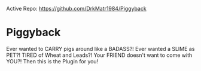 Active Repo: https://github.com/DrkMatr1984/Piggyback

Piggyback
=========
	
Ever wanted to CARRY pigs around like a BADASS?! Ever wanted a SLIME as PET?! TIRED of Wheat and Leads?! Your FRIEND doesn't want to come  with YOU?! Then this is the Plugin for you!
